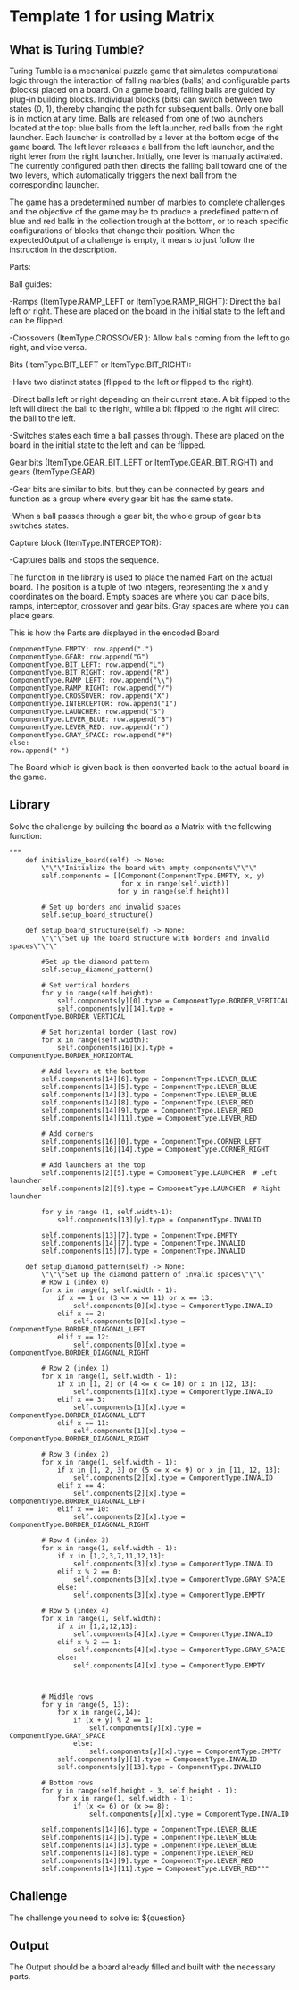 # Template 1 for using Matrix
## What is Turing Tumble?
Turing Tumble is a mechanical puzzle game that simulates computational logic through the interaction of falling marbles (balls) and configurable parts (blocks) placed on a board.
On a game board, falling balls are guided by plug-in building blocks. Individual blocks (bits) can switch between two states (0, 1), thereby changing the path for subsequent balls. Only one ball is in motion at any time. Balls are released from one of two launchers located at the top: blue balls from the left launcher, red balls from the right launcher.
Each launcher is controlled by a lever at the bottom edge of the game board. The left lever releases a ball from the left launcher, and the right lever from the right launcher. Initially, one lever is manually activated. The currently configured path then directs the falling ball toward one of the two levers, which automatically triggers the next ball from the corresponding launcher.

The game has a predetermined number of marbles to complete challenges and the objective of the game may be to produce a predefined pattern of blue and red balls in the collection trough at the bottom, or to reach specific configurations of blocks that change their position. When the expectedOutput of a challenge is empty, it means to just follow the instruction in the description.

Parts:

Ball guides:

-Ramps (ItemType.RAMP_LEFT or ItemType.RAMP_RIGHT): Direct the ball left or right. These are placed on the board in the initial state to the left and can be flipped.

-Crossovers (ItemType.CROSSOVER ): Allow balls coming from the left to go right, and vice versa.

Bits (ItemType.BIT_LEFT or ItemType.BIT_RIGHT):

-Have two distinct states (flipped to the left or flipped to the right).

-Direct balls left or right depending on their current state. A bit flipped to the left will direct the ball to the right, while a bit flipped to the right will direct the ball to the left.

-Switches states each time a ball passes through. These are placed on the board in the initial state to the left and can be flipped.

Gear bits (ItemType.GEAR_BIT_LEFT or ItemType.GEAR_BIT_RIGHT) and gears (ItemType.GEAR):

-Gear bits are similar to bits, but they can be connected by gears and function as a group where every gear bit has the same state.

-When a ball passes through a gear bit, the whole group of gear bits switches states.

Capture block (ItemType.INTERCEPTOR):

-Captures balls and stops the sequence.

The function in the library is used to place the named Part on the actual board. The position is a tuple of two integers, representing the x and y coordinates on the board.
Empty spaces are where you can place bits, ramps, interceptor, crossover and gear bits.
Gray spaces are where you can place gears.

This is how the Parts are displayed in the encoded Board:
```{python} 
ComponentType.EMPTY: row.append(".")
ComponentType.GEAR: row.append("G")
ComponentType.BIT_LEFT: row.append("L")
ComponentType.BIT_RIGHT: row.append("R")
ComponentType.RAMP_LEFT: row.append("\\")
ComponentType.RAMP_RIGHT: row.append("/")
ComponentType.CROSSOVER: row.append("X")
ComponentType.INTERCEPTOR: row.append("I")
ComponentType.LAUNCHER: row.append("S")
ComponentType.LEVER_BLUE: row.append("B")
ComponentType.LEVER_RED: row.append("r")
ComponentType.GRAY_SPACE: row.append("#")
else:
row.append(" ")
```

The Board which is given back is then converted back to the actual board in the game.

## Library
Solve the challenge by building the board as a Matrix with the following function:
```{python}
"""    
    def initialize_board(self) -> None:
        \"\"\"Initialize the board with empty components\"\"\"
        self.components = [[Component(ComponentType.EMPTY, x, y)
                            for x in range(self.width)]
                           for y in range(self.height)]

        # Set up borders and invalid spaces
        self.setup_board_structure()

    def setup_board_structure(self) -> None:
        \"\"\"Set up the board structure with borders and invalid spaces\"\"\"

        #Set up the diamond pattern
        self.setup_diamond_pattern()

        # Set vertical borders
        for y in range(self.height):
            self.components[y][0].type = ComponentType.BORDER_VERTICAL
            self.components[y][14].type = ComponentType.BORDER_VERTICAL

        # Set horizontal border (last row)
        for x in range(self.width):
            self.components[16][x].type = ComponentType.BORDER_HORIZONTAL

        # Add levers at the bottom
        self.components[14][6].type = ComponentType.LEVER_BLUE
        self.components[14][5].type = ComponentType.LEVER_BLUE
        self.components[14][3].type = ComponentType.LEVER_BLUE
        self.components[14][8].type = ComponentType.LEVER_RED
        self.components[14][9].type = ComponentType.LEVER_RED
        self.components[14][11].type = ComponentType.LEVER_RED

        # Add corners
        self.components[16][0].type = ComponentType.CORNER_LEFT
        self.components[16][14].type = ComponentType.CORNER_RIGHT

        # Add launchers at the top
        self.components[2][5].type = ComponentType.LAUNCHER  # Left launcher
        self.components[2][9].type = ComponentType.LAUNCHER  # Right launcher

        for y in range (1, self.width-1):
            self.components[13][y].type = ComponentType.INVALID

        self.components[13][7].type = ComponentType.EMPTY
        self.components[14][7].type = ComponentType.INVALID
        self.components[15][7].type = ComponentType.INVALID

    def setup_diamond_pattern(self) -> None:
        \"\"\"Set up the diamond pattern of invalid spaces\"\"\"
        # Row 1 (index 0)
        for x in range(1, self.width - 1):
            if x == 1 or (3 <= x <= 11) or x == 13:
                self.components[0][x].type = ComponentType.INVALID
            elif x == 2:
                self.components[0][x].type = ComponentType.BORDER_DIAGONAL_LEFT
            elif x == 12:
                self.components[0][x].type = ComponentType.BORDER_DIAGONAL_RIGHT

        # Row 2 (index 1)
        for x in range(1, self.width - 1):
            if x in [1, 2] or (4 <= x <= 10) or x in [12, 13]:
                self.components[1][x].type = ComponentType.INVALID
            elif x == 3:
                self.components[1][x].type = ComponentType.BORDER_DIAGONAL_LEFT
            elif x == 11:
                self.components[1][x].type = ComponentType.BORDER_DIAGONAL_RIGHT

        # Row 3 (index 2)
        for x in range(1, self.width - 1):
            if x in [1, 2, 3] or (5 <= x <= 9) or x in [11, 12, 13]:
                self.components[2][x].type = ComponentType.INVALID
            elif x == 4:
                self.components[2][x].type = ComponentType.BORDER_DIAGONAL_LEFT
            elif x == 10:
                self.components[2][x].type = ComponentType.BORDER_DIAGONAL_RIGHT

        # Row 4 (index 3)
        for x in range(1, self.width - 1):
            if x in [1,2,3,7,11,12,13]:
                self.components[3][x].type = ComponentType.INVALID
            elif x % 2 == 0:
                self.components[3][x].type = ComponentType.GRAY_SPACE
            else:
                self.components[3][x].type = ComponentType.EMPTY

        # Row 5 (index 4)
        for x in range(1, self.width):
            if x in [1,2,12,13]:
                self.components[4][x].type = ComponentType.INVALID
            elif x % 2 == 1:
                self.components[4][x].type = ComponentType.GRAY_SPACE
            else:
                self.components[4][x].type = ComponentType.EMPTY



        # Middle rows
        for y in range(5, 13):
            for x in range(2,14):
                if (x + y) % 2 == 1:
                    self.components[y][x].type = ComponentType.GRAY_SPACE
                else:
                    self.components[y][x].type = ComponentType.EMPTY
            self.components[y][1].type = ComponentType.INVALID
            self.components[y][13].type = ComponentType.INVALID

        # Bottom rows
        for y in range(self.height - 3, self.height - 1):
            for x in range(1, self.width - 1):
                if (x <= 6) or (x >= 8):
                    self.components[y][x].type = ComponentType.INVALID

        self.components[14][6].type = ComponentType.LEVER_BLUE
        self.components[14][5].type = ComponentType.LEVER_BLUE
        self.components[14][3].type = ComponentType.LEVER_BLUE
        self.components[14][8].type = ComponentType.LEVER_RED
        self.components[14][9].type = ComponentType.LEVER_RED
        self.components[14][11].type = ComponentType.LEVER_RED"""
```
## Challenge
The challenge you need to solve is: ${question}

## Output
The Output should be a board already filled and built with the necessary parts.